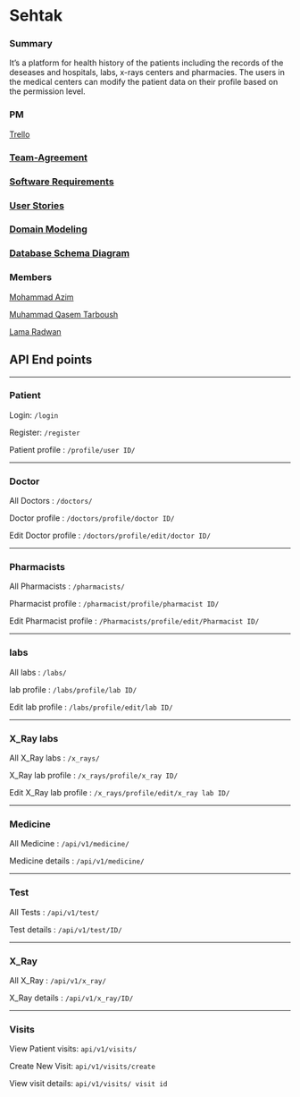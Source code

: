 # Sehtak

### Summary

It’s a platform for health history of the patients including the records of the deseases and hospitals, labs, x-rays centers and pharmacies.
The users in the medical centers can modify the patient data on their profile based on the permission level.

### PM

[Trello](https://trello.com/invite/b/QOAR26fX/d99bb528715f21ea6db061d759b5adf9/sehtak-health-platform)

### [Team-Agreement](mdFiles/Team_Agreement.md)

### [Software Requirements](mdFiles/requirements.md)

### [User Stories](mdFiles/userstories.md)

### [Domain Modeling](https://miro.com/app/board/uXjVPZAEcic=/?share_link_id=629488780212)

### [Database Schema Diagram](https://drawsql.app/teams/mohammad-azim/diagrams/sehtake)

### Members

 [Mohammad Azim](https://github.com/Mohammad99Azim)

 [Muhammad Qasem Tarboush](https://github.com/muhammadqasemtarboush1)

 [Lama Radwan](https://github.com/lamaradwan)

## API End points

---

### Patient

 Login: `/login`

Register: `/register`

Patient profile : `/profile/user ID/`

---

### Doctor

All Doctors : `/doctors/`

Doctor profile : `/doctors/profile/doctor ID/`

Edit Doctor profile : `/doctors/profile/edit/doctor ID/`

---

### Pharmacists

All Pharmacists : `/pharmacists/`

Pharmacist profile : `/pharmacist/profile/pharmacist ID/`

Edit Pharmacist profile : `/Pharmacists/profile/edit/Pharmacist ID/`

---

### labs

All labs : `/labs/`

lab profile : `/labs/profile/lab ID/`

Edit lab profile : `/labs/profile/edit/lab ID/`

---

### X_Ray labs

All X_Ray labs : `/x_rays/`

X_Ray lab profile : `/x_rays/profile/x_ray ID/`

Edit X_Ray lab profile : `/x_rays/profile/edit/x_ray lab ID/`

---

### Medicine

All Medicine : `/api/v1/medicine/`

Medicine details : `/api/v1/medicine/`

---

### Test

All Tests : `/api/v1/test/`

Test details : `/api/v1/test/ID/`

---

### X_Ray

All X_Ray : `/api/v1/x_ray/`

X_Ray details : `/api/v1/x_ray/ID/`

---

### Visits

View Patient visits: `api/v1/visits/`

Create New Visit: `api/v1/visits/create`

View visit details: `api/v1/visits/ visit id`

